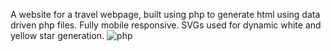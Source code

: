 A website for a travel webpage, built using php to generate html using data driven php files. Fully mobile responsive. SVGs used for dynamic white and yellow star generation.
![php](https://github.com/briendeau/PHP-Web-Projects/assets/62812999/d39298c0-27b4-451a-8d93-c02e190dcc64)
